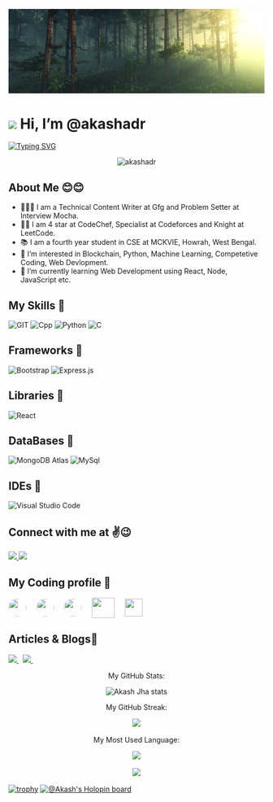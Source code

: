 ![banner](images/Forestv3.jpg)
# <img width="30" src="https://camo.githubusercontent.com/e8e7b06ecf583bc040eb60e44eb5b8e0ecc5421320a92929ce21522dbc34c891/68747470733a2f2f6d656469612e67697068792e636f6d2f6d656469612f6876524a434c467a6361737252346961377a2f67697068792e676966"> Hi, I’m @akashadr

[![Typing SVG](https://readme-typing-svg.herokuapp.com?center=true&color=4FF7CF&lines=Welcome+to+my+profile+%F0%9F%A4%97%F0%9F%A4%97;I+Love+new+technologies+%E2%9D%A4%EF%B8%8F%F0%9F%98%8D;Like+Blockchain%2C+ML%2C+AI%F0%9F%98%81%F0%9F%98%81+)](https://git.io/typing-svg)

<p align="center"> <img src="https://komarev.com/ghpvc/?username=akashadr&label=Profile%20views&color=0e75b6&style=flat" alt="akashadr" /> </p>

## **About Me 😊😊**

- 👨🏻‍🎓 I am a Technical Content Writer at Gfg and Problem Setter at Interview Mocha.
- 👨‍💻 I am 4 star at CodeChef, Specialist at Codeforces and Knight at LeetCode.
- 📚 I am a fourth year student in CSE at MCKVIE, Howrah, West Bengal.
- 👀 I’m interested in Blockchain, Python, Machine Learning, Competetive Coding, Web Devlopment.
- 📖 I’m currently learning Web Development using React, Node, JavaScript etc.

## **My Skills 🚀**
![GIT](https://img.shields.io/badge/git-%3776AB.svg?style=for-the-badge&logo=git&logoColor=white&color=F05032)
![Cpp](https://img.shields.io/badge/C%2B%2B-00599C?style=for-the-badge&logo=c%2B%2B&logoColor=white)
![Python](https://img.shields.io/badge/python-%3776AB.svg?style=for-the-badge&logo=python&logoColor=white&color=3776AB)
![C](https://img.shields.io/badge/c-%3776AB.svg?style=for-the-badge&logo=c&logoColor=white&color=A8B9CC)

## **Frameworks 🚀**
![Bootstrap](https://img.shields.io/badge/-Bootstrap-333333?style=flat&logo=bootstrap&logoColor=563D7C)
![Express.js](https://img.shields.io/badge/-Express.js-333333?style=flat&logo=node.js)

## **Libraries 🚀**
![React](https://img.shields.io/badge/-React-333333?style=flat&logo=react) 

## **DataBases 🚀**
![MongoDB Atlas](https://img.shields.io/badge/-MongoDB%20Atlas-333333?style=flat&logo=mongodb)
![MySql](https://img.shields.io/badge/-MySql-333333?style=flat&logo=mysql)

## **IDEs 🚀**
![Visual Studio Code](https://img.shields.io/badge/-Visual%20Studio%20Code-333333?style=flat&logo=visual-studio-code&logoColor=007ACC)

## **Connect with me at ✌😉**

<div id= "Connect">
 <p>
 <a href="https://twitter.com/adr_akash" target="blank">
  <img src="https://img.shields.io/badge/Twitter-1DA1F2?style=for-the-badge&logo=twitter&logoColor=white">
 </a>  

 <a href="https://www.linkedin.com/in/akash-adr/" target="blank">
  <img src="https://img.shields.io/badge/LinkedIn-0077B5?style=for-the-badge&logo=linkedin&logoColor=white">
 </a>
</p>
</div>

## **My Coding profile 🌊**

<a href="https://codeforces.com/profile/akashjha2671" target="blank"><img align="center" src="https://play-lh.googleusercontent.com/EkSlLWf2-04k5Y5F_MDLqoXPdo0TyZX3zKdCfsEUDqVB7INUypTOd6AVmkE_X7ej3JuR" alt="" height="35" width="35" style="border-radius: 50px"/></a> &nbsp; &nbsp; <a href="https://www.codechef.com/users/akash_adr" target="blank"><img align="center" src="https://cdn.codechef.com/images/cc-logo.svg" alt="" height="35" width="35" style="border-radius: 50px"/></a> &nbsp; &nbsp; <a href="https://www.hackerrank.com/akashjha2671" target="blank"><img align="center" src="https://upload.wikimedia.org/wikipedia/commons/4/40/HackerRank_Icon-1000px.png" alt="" height="35" width="35" style="border-radius: 50px"/></a> &nbsp; &nbsp; <a href="https://leetcode.com/Akash_Adr/" target="blank"><img align="center" src="https://camo.githubusercontent.com/cc970ca71436129d452abe304b052203754cf170951dd0a2a1903613f5b32999/68747470733a2f2f692e70696e696d672e636f6d2f6f726967696e616c732f37332f65312f35342f37336531353432323031316537363365613962333033613737333865373161332e676966" alt="" height="40" width="45" /></a> &nbsp; &nbsp; <a href="https://auth.geeksforgeeks.org/user/akashjha2671/" target="blank"><img align="center" src="https://media.geeksforgeeks.org/wp-content/uploads/20210608021423/Output.gif" alt="" height="35" width="35" /></a> 

## **Articles & Blogs📜**

<div id= "Blogs">
 <p>
 <a href="https://auth.geeksforgeeks.org/user/akashjha2671/articles" target="blank">
  <img src="https://media.geeksforgeeks.org/gfg-gg-logo.svg">
 </a>  &nbsp;

 <a href="https://medium.com/@akashjha2671" target="blank">
  <img src="https://encrypted-tbn2.gstatic.com/faviconV2?url=https://medium.design&client=VFE&size=32&type=FAVICON&fallback_opts=TYPE,SIZE,URL&nfrp=2">
 </a> &nbsp;
  
</p>
</div>


<div>
  <p align="center" 'text-style=Bold;'>My GitHub Stats:</p>

  <p align="center"><img src="https://github-readme-stats.vercel.app/api?username=akashadr&show_icons=true&theme=tokyonight&count_private=true" alt="Akash Jha stats"/>

  <p align="center">My GitHub Streak:</p>

  <p align="center"><img src="https://github-readme-streak-stats.herokuapp.com?user=akashadr&theme=github-dark-blue&date_format=j%20M%5B%20Y%5D"/>

  <p align="center" >My Most Used Language:</p>
    
  <p align="center"><img height="150px" src="https://github-readme-stats.vercel.app/api/top-langs/?username=Exoutia&hide=html&hide_title=true&hide_border=true&layout=compact&langs_count=6&text_color=000&icon_color=fff&bg_color=0,52fa5a,4dfcff,c64dff&theme=graywhite">

  <p align="center"><img src="https://activity-graph.herokuapp.com/graph?username=akashadr&theme=github"></p>

</div>

[![trophy](https://github-profile-trophy.vercel.app/?username=akashadr&theme=onestar)](https://github.com/ryo-ma/github-profile-trophy)
[![@Akash's Holopin board](https://holopin.io/api/user/board?user=akashadr)](https://holopin.io/@akashadr) 


